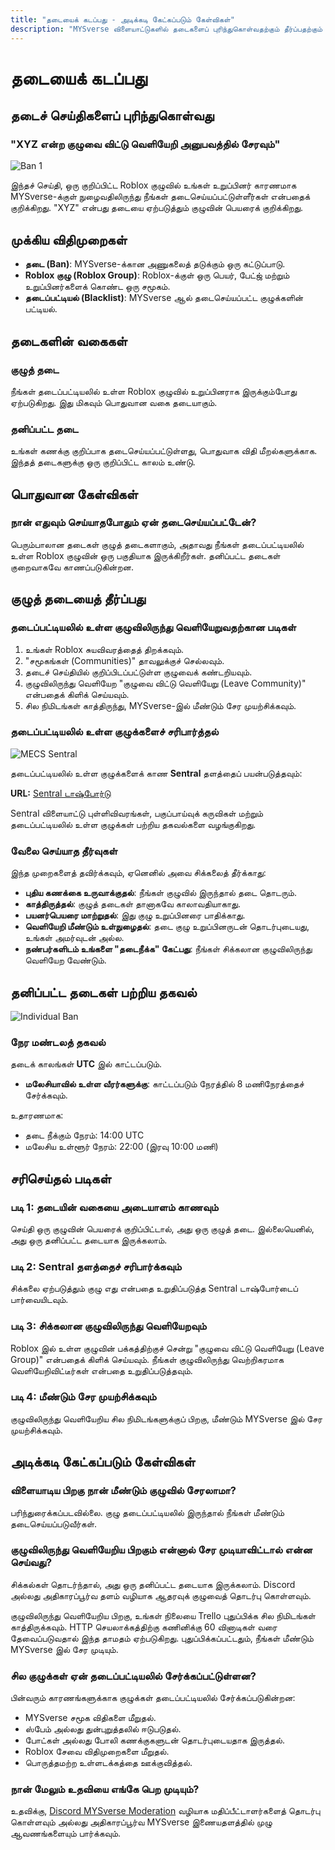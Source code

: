 ```yaml
---
title: "தடையைக் கடப்பது - அடிக்கடி கேட்கப்படும் கேள்விகள்"
description: "MYSverse விளையாட்டுகளில் தடைகளைப் புரிந்துகொள்வதற்கும் தீர்ப்பதற்கும் முழுமையான வழிகாட்டி, இதில் குழு கட்டுப்பாடுகள், கணக்குச் சிக்கல்கள் மற்றும் சரிசெய்தல் படிகள் அடங்கும்."
---
```


# தடையைக் கடப்பது

## தடைச் செய்திகளைப் புரிந்துகொள்வது

### "XYZ என்ற குழுவை விட்டு வெளியேறி அனுபவத்தில் சேரவும்"

![Ban 1](/images/faq/ban/group_ban_example.png)

இந்தச் செய்தி, ஒரு குறிப்பிட்ட Roblox குழுவில் உங்கள் உறுப்பினர் காரணமாக
MYSverse-க்குள் நுழைவதிலிருந்து நீங்கள் தடைசெய்யப்பட்டுள்ளீர்கள் என்பதைக்
குறிக்கிறது. "XYZ" என்பது தடையை ஏற்படுத்தும் குழுவின் பெயரைக் குறிக்கிறது.

## முக்கிய விதிமுறைகள்

- **தடை (Ban)**: MYSverse-க்கான அணுகலைத் தடுக்கும் ஒரு கட்டுப்பாடு.
- **Roblox குழு (Roblox Group)**: Roblox-க்குள் ஒரு பெயர், பேட்ஜ் மற்றும்
  உறுப்பினர்களைக் கொண்ட ஒரு சமூகம்.
- **தடைப்பட்டியல் (Blacklist)**: MYSverse ஆல் தடைசெய்யப்பட்ட குழுக்களின்
  பட்டியல்.

## தடைகளின் வகைகள்

### குழுத் தடை

நீங்கள் தடைப்பட்டியலில் உள்ள Roblox குழுவில் உறுப்பினராக இருக்கும்போது
ஏற்படுகிறது. இது மிகவும் பொதுவான வகை தடையாகும்.

### தனிப்பட்ட தடை

உங்கள் கணக்கு குறிப்பாக தடைசெய்யப்பட்டுள்ளது, பொதுவாக விதி மீறல்களுக்காக.
இந்தத் தடைகளுக்கு ஒரு குறிப்பிட்ட காலம் உண்டு.

## பொதுவான கேள்விகள்

### நான் எதுவும் செய்யாதபோதும் ஏன் தடைசெய்யப்பட்டேன்?

பெரும்பாலான தடைகள் குழுத் தடைகளாகும், அதாவது நீங்கள் தடைப்பட்டியலில் உள்ள
Roblox குழுவின் ஒரு பகுதியாக இருக்கிறீர்கள். தனிப்பட்ட தடைகள் குறைவாகவே
காணப்படுகின்றன.

## குழுத் தடையைத் தீர்ப்பது

### தடைப்பட்டியலில் உள்ள குழுவிலிருந்து வெளியேறுவதற்கான படிகள்

1. உங்கள் Roblox சுயவிவரத்தைத் திறக்கவும்.
2. "சமூகங்கள் (Communities)" தாவலுக்குச் செல்லவும்.
3. தடைச் செய்தியில் குறிப்பிடப்பட்டுள்ள குழுவைக் கண்டறியவும்.
4. குழுவிலிருந்து வெளியேற "குழுவை விட்டு வெளியேறு (Leave Community)"
   என்பதைக் கிளிக் செய்யவும்.
5. சில நிமிடங்கள் காத்திருந்து, MYSverse-இல் மீண்டும் சேர முயற்சிக்கவும்.

### தடைப்பட்டியலில் உள்ள குழுக்களைச் சரிபார்த்தல்

![MECS Sentral](/images/faq/ban/mecs_sentral.png)

தடைப்பட்டியலில் உள்ள குழுக்களைக் காண **Sentral** தளத்தைப் பயன்படுத்தவும்:

**URL:** [Sentral டாஷ்போர்டு](https://sentral.mysver.se/dashboard/mecs)

Sentral விளையாட்டு புள்ளிவிவரங்கள், பகுப்பாய்வுக் கருவிகள் மற்றும்
தடைப்பட்டியலில் உள்ள குழுக்கள் பற்றிய தகவல்களை வழங்குகிறது.

### வேலை செய்யாத தீர்வுகள்

இந்த முறைகளைத் தவிர்க்கவும், ஏனெனில் அவை சிக்கலைத் தீர்க்காது:

- **புதிய கணக்கை உருவாக்குதல்**: நீங்கள் குழுவில் இருந்தால் தடை தொடரும்.
- **காத்திருத்தல்**: குழுத் தடைகள் தானாகவே காலாவதியாகாது.
- **பயனர்பெயரை மாற்றுதல்**: இது குழு உறுப்பினரை பாதிக்காது.
- **வெளியேறி மீண்டும் உள்நுழைதல்**: தடை குழு உறுப்பினருடன் தொடர்புடையது,
  உங்கள் அமர்வுடன் அல்ல.
- **நண்பர்களிடம் உங்களை \"தடைநீக்க\" கேட்பது**: நீங்கள் சிக்கலான
  குழுவிலிருந்து வெளியேற வேண்டும்.

## தனிப்பட்ட தடைகள் பற்றிய தகவல்

![Individual Ban](/images/faq/ban/individual_ban.png)

### நேர மண்டலத் தகவல்

தடைக் காலங்கள் **UTC** இல் காட்டப்படும்.

- **மலேசியாவில் உள்ள வீரர்களுக்கு**: காட்டப்படும் நேரத்தில் 8 மணிநேரத்தைச்
  சேர்க்கவும்.

உதாரணமாக:

- தடை நீக்கும் நேரம்: 14:00 UTC
- மலேசிய உள்ளூர் நேரம்: 22:00 (இரவு 10:00 மணி)

## சரிசெய்தல் படிகள்

### படி 1: தடையின் வகையை அடையாளம் காணவும்

செய்தி ஒரு குழுவின் பெயரைக் குறிப்பிட்டால், அது ஒரு குழுத் தடை.
இல்லையெனில், அது ஒரு தனிப்பட்ட தடையாக இருக்கலாம்.

### படி 2: Sentral தளத்தைச் சரிபார்க்கவும்

சிக்கலை ஏற்படுத்தும் குழு எது என்பதை உறுதிப்படுத்த Sentral டாஷ்போர்டைப்
பார்வையிடவும்.

### படி 3: சிக்கலான குழுவிலிருந்து வெளியேறவும்

Roblox இல் உள்ள குழுவின் பக்கத்திற்குச் சென்று "குழுவை விட்டு வெளியேறு
(Leave Group)" என்பதைக் கிளிக் செய்யவும். நீங்கள் குழுவிலிருந்து வெற்றிகரமாக
வெளியேறிவிட்டீர்கள் என்பதை உறுதிப்படுத்தவும்.

### படி 4: மீண்டும் சேர முயற்சிக்கவும்

குழுவிலிருந்து வெளியேறிய சில நிமிடங்களுக்குப் பிறகு, மீண்டும் MYSverse இல்
சேர முயற்சிக்கவும்.

## அடிக்கடி கேட்கப்படும் கேள்விகள்

### விளையாடிய பிறகு நான் மீண்டும் குழுவில் சேரலாமா?

பரிந்துரைக்கப்படவில்லை. குழு தடைப்பட்டியலில் இருந்தால் நீங்கள் மீண்டும்
தடைசெய்யப்படுவீர்கள்.

### குழுவிலிருந்து வெளியேறிய பிறகும் என்னால் சேர முடியாவிட்டால் என்ன செய்வது?

சிக்கல்கள் தொடர்ந்தால், அது ஒரு தனிப்பட்ட தடையாக இருக்கலாம். Discord
அல்லது அதிகாரப்பூர்வ தளம் வழியாக ஆதரவுக் குழுவைத் தொடர்பு கொள்ளவும்.

குழுவிலிருந்து வெளியேறிய பிறகு, உங்கள் நிலையை Trello புதுப்பிக்க சில
நிமிடங்கள் காத்திருக்கவும். HTTP செயலாக்கத்திற்கு கணினிக்கு 60 வினாடிகள்
வரை தேவைப்படுவதால் இந்த தாமதம் ஏற்படுகிறது. புதுப்பிக்கப்பட்டதும், நீங்கள்
மீண்டும் MYSverse இல் சேர முடியும்.

### சில குழுக்கள் ஏன் தடைப்பட்டியலில் சேர்க்கப்பட்டுள்ளன?

பின்வரும் காரணங்களுக்காக குழுக்கள் தடைப்பட்டியலில் சேர்க்கப்படுகின்றன:

- MYSverse சமூக விதிகளை மீறுதல்.
- ஸ்பேம் அல்லது துன்புறுத்தலில் ஈடுபடுதல்.
- போட்கள் அல்லது போலி கணக்குகளுடன் தொடர்புடையதாக இருத்தல்.
- Roblox சேவை விதிமுறைகளை மீறுதல்.
- பொருத்தமற்ற உள்ளடக்கத்தை ஊக்குவித்தல்.

### நான் மேலும் உதவியை எங்கே பெற முடியும்?

உதவிக்கு, [Discord MYSverse Moderation](https://discord.gg/n22p4CMHf4)
வழியாக மதிப்பீட்டாளர்களைத் தொடர்பு கொள்ளவும் அல்லது அதிகாரப்பூர்வ MYSverse
இணையதளத்தில் முழு ஆவணங்களையும் பார்க்கவும்.
